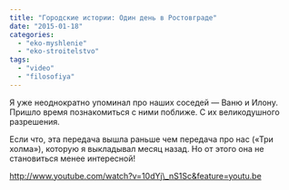 ```yaml
---
title: "Городские истории: Один день в Ростовграде"
date: "2015-01-18"
categories: 
  - "eko-myshlenie"
  - "eko-stroitelstvo"
tags: 
  - "video"
  - "filosofiya"
---
```


Я уже неоднократно упоминал про наших соседей — Ваню и Илону. Пришло время познакомиться с ними поближе. С их великодушного разрешения.

Если что, эта передача вышла раньше чем передача про нас («Три холма»), которую я выкладывал месяц назад. Но от этого она не становиться менее интересной!

http://www.youtube.com/watch?v=10dYj\_nS1Sc&feature=youtu.be
